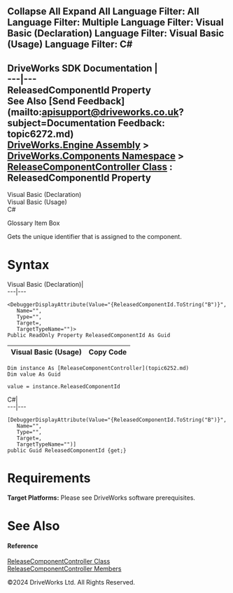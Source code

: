        

 Collapse All Expand All  Language Filter: All  Language Filter: Multiple  Language Filter: Visual Basic (Declaration) Language Filter: Visual Basic (Usage) Language Filter: C#  
---  
DriveWorks SDK Documentation  |   
---|---  
ReleasedComponentId Property   
See Also [Send Feedback](mailto:apisupport@driveworks.co.uk?subject=Documentation Feedback: topic6272.md)  
[DriveWorks.Engine Assembly](topic2156.md) > [DriveWorks.Components Namespace](topic6089.md) > [ReleaseComponentController Class](topic6252.md) : ReleasedComponentId Property  
---  
  
Visual Basic (Declaration)    
Visual Basic (Usage)    
C# 

Glossary Item Box

Gets the unique identifier that is assigned to the component. 

# Syntax

Visual Basic (Declaration)|   
---|---  
      
    
    <DebuggerDisplayAttribute(Value="{ReleasedComponentId.ToString("B")}", 
       Name="", 
       Type="", 
       Target=, 
       TargetTypeName="")>
    Public ReadOnly Property ReleasedComponentId As Guid  
  
Visual Basic (Usage)| Copy Code  
---|---  
      
    
    Dim instance As [ReleaseComponentController](topic6252.md)
    Dim value As Guid
     
    value = instance.ReleasedComponentId  
  
C#|   
---|---  
      
    
    [DebuggerDisplayAttribute(Value="{ReleasedComponentId.ToString("B")}", 
       Name="", 
       Type="", 
       Target=, 
       TargetTypeName="")]
    public Guid ReleasedComponentId {get;}  
  
# Requirements

**Target Platforms:** Please see DriveWorks software prerequisites.

# See Also

#### Reference

[ReleaseComponentController Class](topic6252.md)   
[ReleaseComponentController Members](topic6253.md)

©2024 DriveWorks Ltd. All Rights Reserved.
